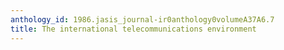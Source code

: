 ```yaml
---
anthology_id: 1986.jasis_journal-ir0anthology0volumeA37A6.7
title: The international telecommunications environment
---
```


